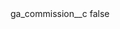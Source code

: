 <?xml version="1.0" encoding="UTF-8"?>
<CustomMetadata xmlns="http://soap.sforce.com/2006/04/metadata">
    <label>ga_commission__c</label>
    <protected>false</protected>
</CustomMetadata>
